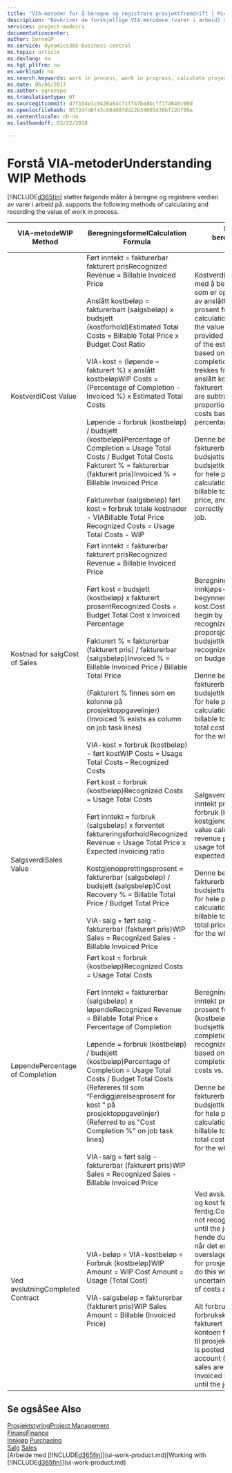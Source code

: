 ```yaml
---
title: "VIA-metoder for å beregne og registrere prosjektfremdrift | Microsoft-dokumentasjon"
description: "Beskriver de forskjellige VIA-metodene (varer i arbeid) du kan bruke til å bokføre, overvåke og beregne økonomiske opplysninger for prosjekter som pågår."
services: project-madeira
documentationcenter: 
author: SorenGP
ms.service: dynamics365-business-central
ms.topic: article
ms.devlang: na
ms.tgt_pltfrm: na
ms.workload: na
ms.search.keywords: work in process, work in progress, calculate project WIP
ms.date: 06/06/2017
ms.author: sgroespe
ms.translationtype: HT
ms.sourcegitcommit: d7fb34e1c9428a64c71ff47be8bcff174649c00d
ms.openlocfilehash: 85724fd6f43c684007dd22b34665438bf22bf99a
ms.contentlocale: nb-no
ms.lasthandoff: 03/22/2018

---
```

# <a name="understanding-wip-methods"></a><span data-ttu-id="dffdd-103">Forstå VIA-metoder</span><span class="sxs-lookup"><span data-stu-id="dffdd-103">Understanding WIP Methods</span></span>
[!INCLUDE[d365fin](includes/d365fin_md.md)]<span data-ttu-id="dffdd-104"> støtter følgende måter å beregne og registrere verdien av varer i arbeid på.</span><span class="sxs-lookup"><span data-stu-id="dffdd-104"> supports the following methods of calculating and recording the value of work in process.</span></span>

| <span data-ttu-id="dffdd-105">VIA-metode</span><span class="sxs-lookup"><span data-stu-id="dffdd-105">WIP Method</span></span> | <span data-ttu-id="dffdd-106">Beregningsformel</span><span class="sxs-lookup"><span data-stu-id="dffdd-106">Calculation Formula</span></span> | <span data-ttu-id="dffdd-107">Beskrivelse av beregning</span><span class="sxs-lookup"><span data-stu-id="dffdd-107">Calculation Description</span></span> |
| --- | --- | --- |
| <span data-ttu-id="dffdd-108">Kostverdi</span><span class="sxs-lookup"><span data-stu-id="dffdd-108">Cost Value</span></span> |<span data-ttu-id="dffdd-109">Ført inntekt = fakturerbar fakturert pris</span><span class="sxs-lookup"><span data-stu-id="dffdd-109">Recognized Revenue = Billable Invoiced Price</span></span><br /><br /> <span data-ttu-id="dffdd-110">Anslått kostbeløp = fakturerbart (salgsbeløp) x budsjett (kostforhold)</span><span class="sxs-lookup"><span data-stu-id="dffdd-110">Estimated Total Costs = Billable Total Price x Budget Cost Ratio</span></span><br /><br /> <span data-ttu-id="dffdd-111">VIA-kost = (løpende – fakturert %) x anslått kostbeløp</span><span class="sxs-lookup"><span data-stu-id="dffdd-111">WIP Costs = (Percentage of Completion - Invoiced %) x Estimated Total Costs</span></span><br /><br /> <span data-ttu-id="dffdd-112">Løpende = forbruk (kostbeløp) / budsjett (kostbeløp)</span><span class="sxs-lookup"><span data-stu-id="dffdd-112">Percentage of Completion = Usage Total Costs / Budget Total Costs</span></span><br /> <span data-ttu-id="dffdd-113">Fakturert % = fakturerbar (fakturert pris)</span><span class="sxs-lookup"><span data-stu-id="dffdd-113">Invoiced % = Billable Invoiced Price</span></span><br /><br /> <span data-ttu-id="dffdd-114">Fakturerbar (salgsbeløp) ført kost = forbruk totale kostnader - VIA</span><span class="sxs-lookup"><span data-stu-id="dffdd-114">Billable Total Price Recognized Costs = Usage Total Costs - WIP</span></span> |<span data-ttu-id="dffdd-115">Kostverdiberegninger starter med å beregne verdien av det som er oppgitt, ved å ta en andel av anslått kostbeløp basert på prosent fullført.</span><span class="sxs-lookup"><span data-stu-id="dffdd-115">Cost value calculations start by calculating the value of what has been provided by taking a proportion of the estimated total costs based on percentage of completion.</span></span> <span data-ttu-id="dffdd-116">Fakturert kost trekkes fra ved å ta en andel av anslått kostbeløp basert på fakturert prosent.</span><span class="sxs-lookup"><span data-stu-id="dffdd-116">Invoiced costs are subtracted by taking a proportion of the estimated total costs based on the invoiced percentage.</span></span><br /><br /> <span data-ttu-id="dffdd-117">Denne beregningen krever at det fakturerbare salgsbeløpet, budsjettsalgsbeløpet og budsjettkostbeløpet angis riktig for hele prosjektet.</span><span class="sxs-lookup"><span data-stu-id="dffdd-117">This calculation requires that the billable total price, budget total price, and budget total costs be correctly entered for the whole job.</span></span> |
| <span data-ttu-id="dffdd-118">Kostnad for salg</span><span class="sxs-lookup"><span data-stu-id="dffdd-118">Cost of Sales</span></span> |<span data-ttu-id="dffdd-119">Ført inntekt = fakturerbar fakturert pris</span><span class="sxs-lookup"><span data-stu-id="dffdd-119">Recognized Revenue = Billable Invoiced Price</span></span><br /><br /> <span data-ttu-id="dffdd-120">Ført kost = budsjett (kostbeløp) x fakturert prosent</span><span class="sxs-lookup"><span data-stu-id="dffdd-120">Recognized Costs = Budget Total Cost x Invoiced Percentage</span></span><br /><br /> <span data-ttu-id="dffdd-121">Fakturert % = fakturerbar (fakturert pris) / fakturerbar (salgsbeløp)</span><span class="sxs-lookup"><span data-stu-id="dffdd-121">Invoiced % = Billable Invoiced Price / Billable Total Price</span></span><br /><br /> <span data-ttu-id="dffdd-122">(Fakturert % finnes som en kolonne på prosjektoppgavelinjer)</span><span class="sxs-lookup"><span data-stu-id="dffdd-122">(Invoiced % exists as column on job task lines)</span></span><br /><br /> <span data-ttu-id="dffdd-123">VIA-kost = forbruk (kostbeløp) - ført kost</span><span class="sxs-lookup"><span data-stu-id="dffdd-123">WIP Costs = Usage Total Costs – Recognized Costs</span></span> |<span data-ttu-id="dffdd-124">Beregning av solgte varers innkjøps- eller produksjonspris begynner ved å beregne ført kost.</span><span class="sxs-lookup"><span data-stu-id="dffdd-124">Cost of sales calculations begin by calculating the recognized costs.</span></span> <span data-ttu-id="dffdd-125">Kost føres proporsjonalt basert på budsjettkostbeløp.</span><span class="sxs-lookup"><span data-stu-id="dffdd-125">Costs are recognized proportionally based on budget total costs.</span></span><br /><br /> <span data-ttu-id="dffdd-126">Denne beregningen krever at det fakturerbare salgsbeløpet og budsjettkostbeløpet angis riktig for hele prosjektet.</span><span class="sxs-lookup"><span data-stu-id="dffdd-126">This calculation requires that the billable total price and budget total costs be correctly entered for the whole job.</span></span> |
| <span data-ttu-id="dffdd-127">Salgsverdi</span><span class="sxs-lookup"><span data-stu-id="dffdd-127">Sales Value</span></span> |<span data-ttu-id="dffdd-128">Ført kost = forbruk (kostbeløp)</span><span class="sxs-lookup"><span data-stu-id="dffdd-128">Recognized Costs = Usage Total Costs</span></span><br /><br /> <span data-ttu-id="dffdd-129">Ført inntekt = forbruk (salgsbeløp) x forventet faktureringsforhold</span><span class="sxs-lookup"><span data-stu-id="dffdd-129">Recognized Revenue = Usage Total Price x Expected invoicing ratio</span></span><br /><br /> <span data-ttu-id="dffdd-130">Kostgjenopprettingsprosent = fakturerbar (salgsbeløp) / budsjett (salgsbeløp)</span><span class="sxs-lookup"><span data-stu-id="dffdd-130">Cost Recovery % = Billable Total Price / Budget Total Price</span></span><br /><br /> <span data-ttu-id="dffdd-131">VIA-salg = ført salg - fakturerbar (fakturert pris)</span><span class="sxs-lookup"><span data-stu-id="dffdd-131">WIP Sales = Recognized Sales - Billable Invoiced Price</span></span> |<span data-ttu-id="dffdd-132">Salgsverdiberegninger fører inntekt proporsjonalt basert på forbruk (kostbeløp) og forventet kostgjenopprettingsforhold.</span><span class="sxs-lookup"><span data-stu-id="dffdd-132">Sales value calculations recognize revenue proportionally based on usage total costs and the expected cost recovery ratio.</span></span><br /><br /> <span data-ttu-id="dffdd-133">Denne beregningen krever at det fakturerbare salgsbeløpet og budsjettsalgsbeløpet angis riktig for hele prosjektet.</span><span class="sxs-lookup"><span data-stu-id="dffdd-133">This calculation requires that the billable total price and budget total price be correctly entered for the whole job.</span></span> |
| <span data-ttu-id="dffdd-134">Løpende</span><span class="sxs-lookup"><span data-stu-id="dffdd-134">Percentage of Completion</span></span> |<span data-ttu-id="dffdd-135">Ført kost = forbruk (kostbeløp)</span><span class="sxs-lookup"><span data-stu-id="dffdd-135">Recognized Costs = Usage Total Costs</span></span><br /><br /> <span data-ttu-id="dffdd-136">Ført inntekt = fakturerbar (salgsbeløp) x løpende</span><span class="sxs-lookup"><span data-stu-id="dffdd-136">Recognized Revenue = Billable Total Price x Percentage of Completion</span></span><br /><br /> <span data-ttu-id="dffdd-137">Løpende = forbruk (kostbeløp) / budsjett (kostbeløp)</span><span class="sxs-lookup"><span data-stu-id="dffdd-137">Percentage of Completion = Usage Total Costs / Budget Total Costs</span></span><br /> <span data-ttu-id="dffdd-138">(Refereres til som “Ferdiggjørelsesprosent for kost “ på prosjektoppgavelinjer)</span><span class="sxs-lookup"><span data-stu-id="dffdd-138">(Referred to as "Cost Completion %" on job task lines)</span></span><br /><br /> <span data-ttu-id="dffdd-139">VIA-salg = ført salg - fakturerbar (fakturert pris)</span><span class="sxs-lookup"><span data-stu-id="dffdd-139">WIP Sales = Recognized Sales - Billable Invoiced Price</span></span> |<span data-ttu-id="dffdd-140">Beregninger av Løpende fører inntekt proporsjonalt basert på prosent fullført, det vil si forbruk (kostbeløp) i forhold til budsjettkost.</span><span class="sxs-lookup"><span data-stu-id="dffdd-140">Percentage of completion calculations recognize revenue proportionally based on the percentage of completion, that is, usage total costs vs. budget costs.</span></span><br /><br /> <span data-ttu-id="dffdd-141">Denne beregningen krever at det fakturerbare salgsbeløpet og budsjettkostbeløpet angis riktig for hele prosjektet.</span><span class="sxs-lookup"><span data-stu-id="dffdd-141">This calculation requires that the billable total price and budget total costs be correctly entered for the whole job.</span></span> |
| <span data-ttu-id="dffdd-142">Ved avslutning</span><span class="sxs-lookup"><span data-stu-id="dffdd-142">Completed Contract</span></span> |<span data-ttu-id="dffdd-143">VIA-beløp = VIA-kostbeløp = Forbruk (kostbeløp)</span><span class="sxs-lookup"><span data-stu-id="dffdd-143">WIP Amount = WIP Cost Amount = Usage (Total Cost)</span></span><br /><br /> <span data-ttu-id="dffdd-144">VIA-salgsbeløp = fakturerbar (fakturert pris)</span><span class="sxs-lookup"><span data-stu-id="dffdd-144">WIP Sales Amount = Billable (Invoiced Price)</span></span> |<span data-ttu-id="dffdd-145">Ved avslutning fører ikke inntekt og kost før prosjektet er ferdig.</span><span class="sxs-lookup"><span data-stu-id="dffdd-145">Completed contract does not recognize revenue and costs until the job is complete.</span></span> <span data-ttu-id="dffdd-146">Det kan hende du ønsker å gjøre dette når det er stor usikkerhet rundt overslagene for kost og inntekt for prosjektet.</span><span class="sxs-lookup"><span data-stu-id="dffdd-146">You may want to do this when there is high uncertainty around the estimates of costs and revenue for the job.</span></span><br /><br /> <span data-ttu-id="dffdd-147">Alt forbruk bokføres i VIA-forbrukskontoen (aktiva), og alt fakturert salg bokføres i VIA-kontoen for fakturert salg (gjeld) til prosjektet er ferdig.</span><span class="sxs-lookup"><span data-stu-id="dffdd-147">All usage is posted to the WIP Costs account (asset) and all invoiced sales are posted to the WIP Invoiced Sales account (liability) until the job is complete.</span></span> |

## <a name="see-also"></a><span data-ttu-id="dffdd-148">Se også</span><span class="sxs-lookup"><span data-stu-id="dffdd-148">See Also</span></span>
[<span data-ttu-id="dffdd-149">Prosjektstyring</span><span class="sxs-lookup"><span data-stu-id="dffdd-149">Project Management</span></span>](projects-manage-projects.md)  
[<span data-ttu-id="dffdd-150">Finans</span><span class="sxs-lookup"><span data-stu-id="dffdd-150">Finance</span></span>](finance.md)  
<span data-ttu-id="dffdd-151">[Innkjøp](purchasing-manage-purchasing.md)       </span><span class="sxs-lookup"><span data-stu-id="dffdd-151">[Purchasing](purchasing-manage-purchasing.md)       </span></span>  
<span data-ttu-id="dffdd-152">[Salg](sales-manage-sales.md)    </span><span class="sxs-lookup"><span data-stu-id="dffdd-152">[Sales](sales-manage-sales.md)    </span></span>  
<span data-ttu-id="dffdd-153">[Arbeide med [!INCLUDE[d365fin](includes/d365fin_md.md)]](ui-work-product.md)</span><span class="sxs-lookup"><span data-stu-id="dffdd-153">[Working with [!INCLUDE[d365fin](includes/d365fin_md.md)]](ui-work-product.md)</span></span>  

